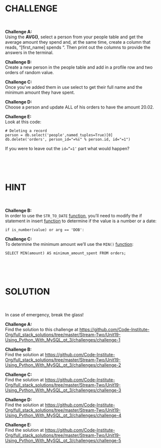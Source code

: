 CHALLENGE
=========

 

**Challenge A:**  
Using the **AVG()**, select a person from your people table and get the average
amount they spend and, at the same time, create a column that reads,
“[first_name] spends “. Then print out the columns to provide the answers in the
terminal.

**Challenge B:**  
Create a new person in the people table and add in a profile row and two orders
of random value.

**Challenge C:**  
Once you’ve added them in use select to get their full name and the minimum
amount they have spent.

**Challenge D:**  
Choose a person and update ALL of his orders to have the amount 20.02.

**Challenge E:**  
Look at this code:

~~~~~~~~~~~~~~~~~~~~~~~~~~~~~~~~~~~~~~~~~~~~~~~~~~~~~~~~~~~~~~~~~~~~~~~~~~~~~~~~
# Deleting a record
person = db.select('people',named_tuples=True)[0]
db.delete('orders', person_id="=%s" % person.id, id="=1")
~~~~~~~~~~~~~~~~~~~~~~~~~~~~~~~~~~~~~~~~~~~~~~~~~~~~~~~~~~~~~~~~~~~~~~~~~~~~~~~~

If you were to leave out the `id=”=1″` part what would happen?

 

 

HINT
====

 

**Challenge B:**  
In order to use
the `STR_TO_DATE` [function](http://lms.codeinstitute.net/glossary/function/),
you’ll need to modify the if statement in
insert [function](http://lms.codeinstitute.net/glossary/function/) to determine
if the value is a number or a date:

`if is_number(value) or arg == 'DOB':`

**Challenge C:**  
To determine the minimum amount we’ll use the
`MIN()` [function](http://lms.codeinstitute.net/glossary/function/):

~~~~~~~~~~~~~~~~~~~~~~~~~~~~~~~~~~~~~~~~~~~~~~~~~~~~~~~~~~~~~~~~~~~~~~~~~~~~~~~~
SELECT MIN(amount) AS minimum_amount_spent FROM orders;
~~~~~~~~~~~~~~~~~~~~~~~~~~~~~~~~~~~~~~~~~~~~~~~~~~~~~~~~~~~~~~~~~~~~~~~~~~~~~~~~

 

 

SOLUTION
========

 

In case of emergency, break the glass!

**Challenge A:**  
Find the solution to this challenge
at <https://github.com/Code-Institute-Org/full_stack_solutions/tree/master/Stream-Two/Unit19-Using_Python_With_MySQL_pt_3/challenges/challenge-1>

**Challenge B:**  
Find the solution
at <https://github.com/Code-Institute-Org/full_stack_solutions/tree/master/Stream-Two/Unit19-Using_Python_With_MySQL_pt_3/challenges/challenge-2>

**Challenge C:**  
Find the solution
at <https://github.com/Code-Institute-Org/full_stack_solutions/tree/master/Stream-Two/Unit19-Using_Python_With_MySQL_pt_3/challenges/challenge-3>

**Challenge D:**  
Find the solution
at <https://github.com/Code-Institute-Org/full_stack_solutions/tree/master/Stream-Two/Unit19-Using_Python_With_MySQL_pt_3/challenges/challenge-4>

**Challenge E:**  
Find the solution
at <https://github.com/Code-Institute-Org/full_stack_solutions/tree/master/Stream-Two/Unit19-Using_Python_With_MySQL_pt_3/challenges/challenge-5>
